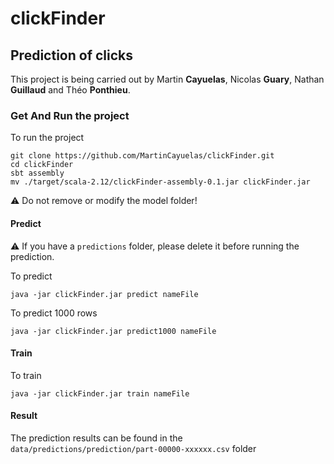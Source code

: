 # clickFinder

## Prediction of clicks

This project is being carried out by Martin **Cayuelas**, Nicolas **Guary**, Nathan **Guillaud** and Théo **Ponthieu**.

### Get And Run the project
To run the project
```shell script
git clone https://github.com/MartinCayuelas/clickFinder.git
cd clickFinder
sbt assembly
mv ./target/scala-2.12/clickFinder-assembly-0.1.jar clickFinder.jar
```
⚠️ Do not remove or modify the model folder!
#### Predict
⚠️ If you have a `predictions` folder, please delete it before running the prediction.

To predict 
```shell script
java -jar clickFinder.jar predict nameFile
```

To predict 1000 rows
```shell script
java -jar clickFinder.jar predict1000 nameFile
```

#### Train
To train
```shell script
java -jar clickFinder.jar train nameFile
```

#### Result
The prediction results can be found in the ```data/predictions/prediction/part-00000-xxxxxx.csv``` folder